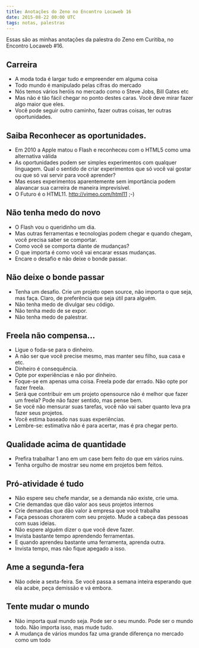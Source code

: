 ```yaml
---
title: Anotações do Zeno no Encontro Locaweb 16
date: 2015-08-22 00:00 UTC
tags: notas, palestras
---
```


Essas são as minhas anotações da palestra do Zeno em Curitiba, no Encontro Locaweb #16.

## Carreira

- A moda toda é largar tudo e empreender em alguma coisa
- Todo mundo é manipulado pelas cifras do mercado
- Nós temos vários heróis no mercado como o Steve Jobs, Bill Gates etc
- Mas não é tão fácil chegar no ponto destes caras. Você deve mirar fazer algo maior que eles.
- Você pode seguir outro caminho, fazer outras coisas, ter outras oportunidades.

## Saiba Reconhecer as oportunidades.
- Em 2010 a Apple matou o Flash e reconheceu com o HTML5 como uma alternativa válida
- As oportunidades podem ser simples experimentos com qualquer linguagem. Qual o sentido de criar experimentos que só você vai gostar ou que só vai servir para você aprender?
- Mas esses experimentos aparentemente sem importância podem alavancar sua carreira de maneira imprevisível.
- O Futuro é o HTML11. http://vimeo.com/html11 ;-)

## Não tenha medo do novo
- O Flash vou o queridinho um dia.
- Mas outras ferramentas e tecnologias podem chegar e quando chegam, você precisa saber se comportar.
- Como você se comporta diante de mudanças?
- O que importa é como você vai encarar essas mudanças.
- Encare o desafio e não deixe o bonde passar.

## Não deixe o bonde passar
- Tenha um desafio. Crie um projeto open source, não importa o que seja, mas faça. Claro, de preferência que seja útil para alguém.
- Não tenha medo de divulgar seu código.
- Não tenha medo de se expor.
- Não tenha medo de palestrar.

## Freela não compensa...
- Ligue o foda-se para o dinheiro.
- A não ser que você precise mesmo, mas manter seu filho, sua casa e etc.
- Dinheiro é consequência.
- Opte por experiências e não por dinheiro.
- Foque-se em apenas uma coisa. Freela pode dar errado. Não opte por fazer freela.
- Será que contribuir em um projeto opensource não é melhor que fazer um freela? Pode não fazer sentido, mas pense bem.
- Se você não mensurar suas tarefas, você não vai saber quanto leva pra fazer seus projetos.
- Você estima baseado nas suas experiências.
- Lembre-se: estimativa não é para acertar, mas é pra chegar perto.

## Qualidade acima de quantidade
- Prefira trabalhar 1 ano em um case bem feito do que em vários ruins.
- Tenha orgulho de mostrar seu nome em projetos bem feitos.

## Pró-atividade é tudo
- Não espere seu chefe mandar, se a demanda não existe, crie uma.
- Crie demandas que dão valor aos seus projetos internos
- Crie demandas que dão valor à empresa que você trabalha
- Faça pessoas chorarem com seu projeto. Mude a cabeça das pessoas com suas ideias.
- Não espere alguém dizer o que você deve fazer.
- Invista bastante tempo aprendendo ferramentas.
- E quando aprendeu bastante uma ferramenta, aprenda outra.
- Invista tempo, mas não fique apegado a isso.

## Ame a segunda-fera
- Não odeie a sexta-feira. Se você passa a semana inteira esperando que ela acabe, peça demissão e vá embora.

## Tente mudar o mundo
- Não importa qual mundo seja. Pode ser o seu mundo. Pode ser o mundo todo. Não importa isso, mas mude tudo.
- A mudança de vários mundos faz uma grande diferença no mercado como um todo
